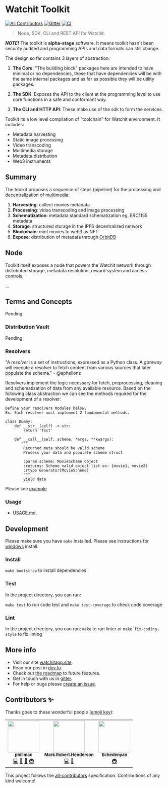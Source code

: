 # Watchit Toolkit

[![All Contributors](https://img.shields.io/badge/all_contributors-3-orange.svg?style=flat-square)](#contributors-)
[![Gitter](https://badges.gitter.im/watchit-app/community.svg)](https://gitter.im/watchit-app/community?utm_source=badge&utm_medium=badge&utm_campaign=pr-badge)
[![CI](https://github.com/ZorrillosDev/watchit-toolkit/actions/workflows/ci.yml/badge.svg)](https://github.com/ZorrillosDev/watchit-toolkit/actions/workflows/ci.yml)

> Node, SDK, CLI and REST API for Watchit.

***NOTE!*** The toolkit is **alpha-stage** software. It means toolkit hasn't been security audited and programming APIs and data formats can still change.

The design so far contains 3 layers of abstraction:

1. **The Core**: "The building block" packages here are intended to have minimal or no dependencies, those that have dependencies will be with the same internal packages and as far as possible they will be utility packages.

2. **The SDK**: Exposes the API to the client at the programming level to use core functions in a safe and conformant way.

3. **The CLI and HTTP API**: These make use of the sdk to form the services.

Toolkit its a low level compilation of "toolchain" for Watchit environment.
It includes:

- Metadata harvesting
- Static image processing
- Video transcoding
- Multimedia storage
- Metadata distribution
- Web3 instruments

## Summary

The toolkit proposes a sequence of steps (pipeline) for the processing and decentralization of multimedia:

1. **Harvesting**: collect movies metadata
2. **Processing**: video transcoding and image processing
3. **Schematization**: metadata standard schematization eg. ERC1155 metadata
4. **Storage**: structured storage in the IPFS decentralized network
5. **Blockchain**: mint movies to web3 as NFT
6. **Expose**: distribution of metadata through [OrbitDB](https://orbitdb.org/)

## Node

Toolkit itself exposes a node that powers the Watchit network through distributed storage, metadata resolution, reward system and access controls.

...

## Terms and Concepts

Pending

### Distribution Vault

Pending

### Resolvers

"A *resolver* is a set of instructions, expressed as a Python class. A *gateway* will execute a resolver to fetch
content from various sources that later populate the schema." - @aphelionz

Resolvers implement the logic necessary for fetch, preprocessing, cleaning and schematization of data from any available
resource. Based on the following class abstraction we can see the methods required for the development of a resolver:

~~~~
Define your resolvers modules below.
Ex: Each resolver must implement 2 fundamental methods.

class Dummy:
    def __str__(self) -> str:
        return 'Test'

    def __call__(self, scheme, *args, **kwargs):
       """
        Returned meta should be valid scheme
        Process your data and populate scheme struct
        
        :param scheme: MovieScheme object
        :returns: Scheme valid object list ex: {movie1, movie2}
        :rtype Generator[MovieScheme]
        """
        yield data
~~~~

Please see [example](https://github.com/ZorrillosDev/watchit-gateway/blob/master/resolvers/dummy/dummy.py)

### Usage

- [USAGE.md](https://github.com/ZorrillosDev/watchit-gateway/blob/master/USAGE.md).

## Development

 Please make sure you have `make` installed. Please see instructions for [windows](http://gnuwin32.sourceforge.net/packages/make.htm) install.

### Install

`make bootstrap` to install dependencies

### Test

In the project directory, you can run:

`make test` to run code test and `make test-coverage` to check code coverage

### Lint

In the project directory, you can run:
`make` to run linter or `make fix-coding-style` to fix linting

## More info

- Visit our site [watchitapp.site](http://watchitapp.site).
- Read our post in [dev.to](https://dev.to/geolffreym/watchit-2b88).
- Check out [the roadmap](https://github.com/ZorrillosDev/watchit-gateway/projects/1) to future features.
- Get in touch with us in [gitter](https://gitter.im/watchit-app/community).
- For help or bugs please [create an issue](https://github.com/ZorrillosDev/watchit-gateway/issues).

## Contributors ✨

Thanks goes to these wonderful people ([emoji key](https://allcontributors.org/docs/en/emoji-key)):

<!-- ALL-CONTRIBUTORS-LIST:START - Do not remove or modify this section -->
<!-- prettier-ignore-start -->
<!-- markdownlint-disable -->
<table>
  <tr>
    <td align="center"><a href="https://github.com/phillmac"><img src="https://avatars.githubusercontent.com/u/4534835?v=4?s=100" width="100px;" alt=""/><br /><sub><b>phillmac</b></sub></a><br /><a href="https://github.com/ZorrillosDev/watchit-gateway/commits?author=phillmac" title="Code">💻</a> <a href="#userTesting-phillmac" title="User Testing">📓</a> <a href="#ideas-phillmac" title="Ideas, Planning, & Feedback">🤔</a> <a href="#infra-phillmac" title="Infrastructure (Hosting, Build-Tools, etc)">🚇</a></td>
    <td align="center"><a href="http://mrh.io"><img src="https://avatars.githubusercontent.com/u/106148?v=4?s=100" width="100px;" alt=""/><br /><sub><b>Mark Robert Henderson</b></sub></a><br /><a href="https://github.com/ZorrillosDev/watchit-gateway/commits?author=aphelionz" title="Code">💻</a> <a href="#ideas-aphelionz" title="Ideas, Planning, & Feedback">🤔</a></td>
    <td align="center"><a href="https://github.com/EchedeyLR"><img src="https://avatars.githubusercontent.com/u/56733813?v=4?s=100" width="100px;" alt=""/><br /><sub><b>Echedenyan</b></sub></a><br /><a href="#infra-EchedeyLR" title="Infrastructure (Hosting, Build-Tools, etc)">🚇</a></td>
  </tr>
</table>

<!-- markdownlint-restore -->
<!-- prettier-ignore-end -->

<!-- ALL-CONTRIBUTORS-LIST:END -->

This project follows the [all-contributors](https://github.com/all-contributors/all-contributors) specification. Contributions of any kind welcome!
